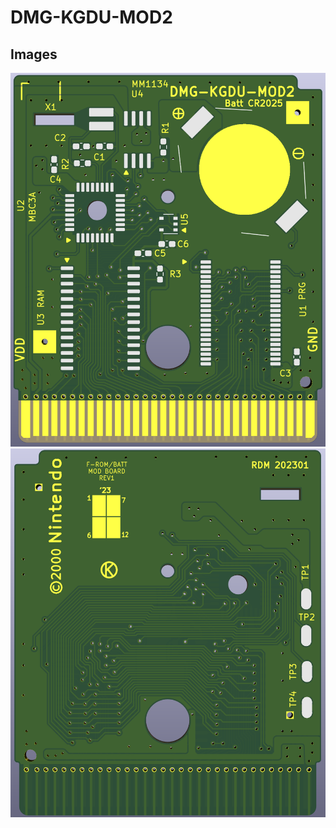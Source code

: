 # DMG-KGDU-MOD2

## Images
![Front](https://github.com/Chase-san/NintendoModdedPCB/blob/main/DMG-KGDU-MOD2/images/front.png)
![Rear](https://github.com/Chase-san/NintendoModdedPCB/blob/main/DMG-KGDU-MOD2/images/back.png)

